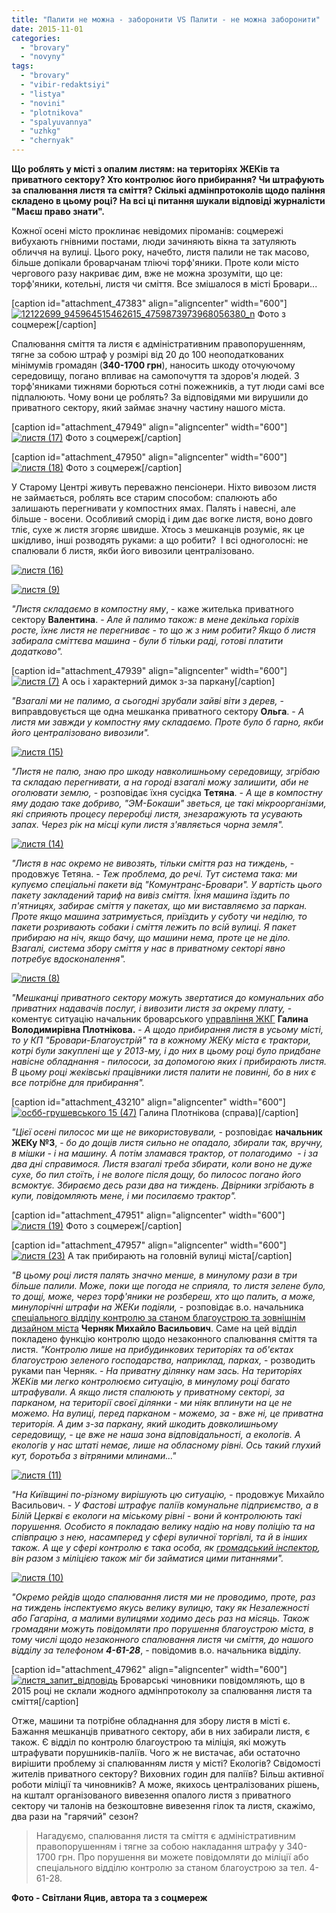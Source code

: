 ```yaml
---
title: "Палити не можна - заборонити VS Палити - не можна заборонити"
date: 2015-11-01
categories: 
  - "brovary"
  - "novyny"
tags: 
  - "brovary"
  - "vibir-redaktsiyi"
  - "listya"
  - "novini"
  - "plotnikova"
  - "spalyuvannya"
  - "uzhkg"
  - "chernyak"
---
```


**Що роблять у місті з опалим листям: на територіях ЖЕКів та приватного сектору? Хто контролює його прибирання? Чи штрафують за спалювання листя та сміття? Скількі адмінпротоколів щодо паління складено в цьому році? На всі ці питання шукали відповіді журналісти "Маєш право знати".**

Кожної осені місто проклинає невідомих піроманів: соцмережі вибухають гнівними постами, люди зачиняють вікна та затуляють обличчя на вулиці. Цього року, начебто, листя палили не так масово, більше допікали броварчанам тліючі торф'яники. Проте коли місто чергового разу накриває дим, вже не можна зрозуміти, що це: торф'яники, котельні, листя чи сміття. Все змішалося в місті Бровари...

\[caption id="attachment\_47383" align="aligncenter" width="600"\][![12122699_945964515462615_4759873973968056380_n](https://mpz.brovary.org/wp-content/uploads/2015/10/12122699_945964515462615_4759873973968056380_n.jpg)](https://mpz.brovary.org/wp-content/uploads/2015/10/12122699_945964515462615_4759873973968056380_n.jpg) Фото з соцмереж\[/caption\]

Спалювання сміття та листя є адміністративним правопорушенням, тягне за собою штраф у розмірі від 20 до 100 неоподаткованих мінімумів громадян (**340-1700 грн**), наносить шкоду оточуючому середовищу, погано впливає на самопочуття та здоров'я людей. З торф'яниками тижнями борються сотні пожежників, а тут люди самі все підпалюють. Чому вони це роблять? За відповідями ми вирушили до приватного сектору, який займає значну частину нашого міста.

\[caption id="attachment\_47949" align="aligncenter" width="600"\][![листя (17)](https://mpz.brovary.org/wp-content/uploads/2015/10/lystya-17.jpg)](https://mpz.brovary.org/wp-content/uploads/2015/10/lystya-17.jpg) Фото з соцмереж\[/caption\]

\[caption id="attachment\_47950" align="aligncenter" width="600"\][![листя (18)](https://mpz.brovary.org/wp-content/uploads/2015/10/lystya-18.jpg)](https://mpz.brovary.org/wp-content/uploads/2015/10/lystya-18.jpg) Фото з соцмереж\[/caption\]

У Старому Центрі живуть переважно пенсіонери. Ніхто вивозом листя не займається, роблять все старим способом: спалюють або залишають перегнивати у компостних ямах. Палять і навесні, але більше - восени. Особливий сморід і дим дає вогке листя, воно довго тліє, сухе ж листя згоряє швидше. Хтось з мешканців розуміє, як це шкідливо, інші розводять руками: а що робити?  І всі одноголосні: не спалювали б листя, якби його вивозили централізовано.

[![листя (16)](https://mpz.brovary.org/wp-content/uploads/2015/10/lystya-16.jpg)](https://mpz.brovary.org/wp-content/uploads/2015/10/lystya-16.jpg)

[![листя (9)](https://mpz.brovary.org/wp-content/uploads/2015/10/lystya-9.jpg)](https://mpz.brovary.org/wp-content/uploads/2015/10/lystya-9.jpg)

_"Листя складаємо в компостну яму_, - каже жителька приватного сектору **Валентина**. - _Але й палимо також: в мене декілька горіхів росте, їхнє листя не перегниває - то що ж з ним робити? Якщо б листя забирала сміттєва машина - були б тільки раді, готові платити додатково"._

\[caption id="attachment\_47939" align="aligncenter" width="600"\][![листя (7)](https://mpz.brovary.org/wp-content/uploads/2015/10/lystya-7.jpg)](https://mpz.brovary.org/wp-content/uploads/2015/10/lystya-7.jpg) А ось і характерний димок з-за паркану\[/caption\]

_"Взагалі ми не палимо, а сьогодні зрубали зайві віти з дерев,_ - виправдовується ще одна мешканка приватного сектору **Ольга**. - _А листя ми завжди у компостну яму складаємо. Проте було б гарно, якби його централізовано вивозили"._

[![листя (15)](https://mpz.brovary.org/wp-content/uploads/2015/10/lystya-15.jpg)](https://mpz.brovary.org/wp-content/uploads/2015/10/lystya-15.jpg)

_"Листя не палю, знаю про шкоду навколишньому середовищу, згрібаю та складаю перегнивати, а на городі взагалі можу залишити, аби не оголювати землю,_ - розповідає їхня сусідка **Тетяна**. - _А ще в компостну яму додаю таке добриво, "ЭМ-Бокаши" зветься, це такі мікроорганізми, які сприяють процесу переробці листя, знезаражують та усувають запах. Через рік на місці купи листя з'являється чорна земля"._

[![листя (14)](https://mpz.brovary.org/wp-content/uploads/2015/10/lystya-14.jpg)](https://mpz.brovary.org/wp-content/uploads/2015/10/lystya-14.jpg)

_"Листя в нас окремо не вивозять, тільки сміття раз на тиждень,_ - продовжує Тетяна. - _Теж проблема, до речі. Тут система така: ми купуємо спеціальні пакети від "Комунтранс-Бровари". У вартість цього пакету закладений тариф на вивіз сміття. Їхня машина їздить по п'ятницях, забирає сміття у пакетах, що ми виставляємо за паркан. Проте якщо машина затримується, приїздить у суботу чи неділю, то пакети розривають собаки і сміття лежить по всій вулиці. Я пакет прибираю на ніч, якщо бачу, що машини нема, проте це не діло. Взагалі, система збору сміття у нас в приватному секторі явно потребує вдосконалення"._

[![листя (8)](https://mpz.brovary.org/wp-content/uploads/2015/10/lystya-8.jpg)](https://mpz.brovary.org/wp-content/uploads/2015/10/lystya-8.jpg)

_"Мешканці приватного сектору можуть звертатися до комунальних або приватних надавачів послуг, і вивозити листя за окрему плату,_ - коментує ситуацію начальник броварського [управління ЖКГ](http://www.brovary.kiev.ua/upravl%D1%96nnya-zhitlovo-komunalnogo-gospodarstva) **Галина Володимирівна Плотнікова.** - _А щодо прибирання листя в усьому місті, то у КП "Бровари-Благоустрій" та в кожному ЖЕКу міста є трактори, котрі були закуплені ще у 2013-му, і до них в цьому році було придбане навісне обладнання - пилососи, за допомогою яких і прибирають листя. В цьому році жеківські працівники листя палити не повинні, бо в них є все потрібне для прибирання"._

\[caption id="attachment\_43210" align="aligncenter" width="600"\][![осбб-грушевського 15 (47)](https://mpz.brovary.org/wp-content/uploads/2015/08/osbb-grushevskogo-15-47.jpg)](https://mpz.brovary.org/wp-content/uploads/2015/08/osbb-grushevskogo-15-47.jpg) Галина Плотнікова (справа)\[/caption\]

_"Цієї осені пилосос ми ще не використовували,_ - розповідає **начальник ЖЕКу №3**, - _бо до дощів листя сильно не опадало, збирали так, вручну, в мішки - і на машину. А потім зламався трактор, от полагодимо  - і за два дні справимося. Листя взагалі треба збирати, коли воно не дуже сухе, бо пил стоїть, і не вологе після дощу, бо пилосос погано його всмоктує. Збираємо десь рази два на тиждень. Двірники згрібають в купи, повідомляють мене, і ми посилаємо трактор"._

\[caption id="attachment\_47951" align="aligncenter" width="600"\][![листя (19)](https://mpz.brovary.org/wp-content/uploads/2015/10/lystya-19.jpg)](https://mpz.brovary.org/wp-content/uploads/2015/10/lystya-19.jpg) Фото з соцмереж\[/caption\]

\[caption id="attachment\_47957" align="aligncenter" width="600"\][![листя (23)](https://mpz.brovary.org/wp-content/uploads/2015/10/lystya-23.jpg)](https://mpz.brovary.org/wp-content/uploads/2015/10/lystya-23.jpg) А так прибирають на головній вулиці міста\[/caption\]

_"В цьому році листя палять значно менше, в минулому рази в три більше палили. Може, поки ще погода не сприяла, то листя зелене було, то дощі, може, через торф'яники не розбереш, хто що палить, а може, минулорічні штрафи на ЖЕКи подіяли,_ - розповідає в.о. начальника [спеціального відділу контролю за станом благоустрою та зовнішнім дизайном міста](http://www.brovary.kiev.ua/viddil_kontrolu_blagoustriyu) **Черняк Михайло Васильович**. Саме на цей відділ покладено функцію контролю щодо незаконного спалювання сміття та листя. _"Контролю лише на прибудинкових територіях та об'єктах благоустрою зеленого господарства, наприклад, парках,_ - розводить руками пан Черняк. - _На приватну ділянку нам зась. На територіях ЖЕКів ми легко контролюємо ситуацію, в минулому році багато штрафували. А якщо листя спалюють у приватному секторі, за парканом, на території своєї ділянки - ми ніяк вплинути на це не можемо. На вулиці, перед парканом - можемо, за - вже ні, це приватна територія. А дим з-за паркану, який шкодить довколишньому середовищу, - це вже не наша зона відповідальності, а екологів. А екологів у нас штаті немає, лише на обласному рівні. Ось такий глухий кут, боротьба з вітряними млинами..."_

[![листя (11)](https://mpz.brovary.org/wp-content/uploads/2015/10/lystya-11.jpg)](https://mpz.brovary.org/wp-content/uploads/2015/10/lystya-11.jpg)

_"На Київщині по-різному вирішують цю ситуацію,_ - продовжує Михайло Васильович. - _У Фастові штрафує паліїв комунальне підприємство, а в Білій Церкві є екологи на міському рівні - вони й контролюють такі порушення. Особисто я покладаю велику надію на нову поліцію та на співпрацю з нею, насамперед у сфері вуличної торгівлі, та й в інших також. А ще у сфері контролю є така особа, як [громадський інспектор](https://uk.wikipedia.org/wiki/%D0%93%D1%80%D0%BE%D0%BC%D0%B0%D0%B4%D1%81%D1%8C%D0%BA%D0%B8%D0%B9_%D1%96%D0%BD%D1%81%D0%BF%D0%B5%D0%BA%D1%82%D0%BE%D1%80), він разом з міліцією також міг би займатися цими питаннями"._

[![листя (10)](https://mpz.brovary.org/wp-content/uploads/2015/10/lystya-10.jpg)](https://mpz.brovary.org/wp-content/uploads/2015/10/lystya-10.jpg)

_"Окремо рейдів щодо спалювання листя ми не проводимо, проте, раз на тиждень інспектуємо якусь велику вулицю, таку як Незалежності або Гагаріна, а малими вулицями ходимо десь раз на місяць. Також громадяни можуть повідомляти про порушення благоустрою міста, в тому числі щодо незаконного спалювання листя чи сміття, до нашого відділу за телефоном **4-61-28**_, - повідомив в.о. начальника відділу.

\[caption id="attachment\_47962" align="aligncenter" width="600"\][![листя_запит_відповідь](https://mpz.brovary.org/wp-content/uploads/2015/10/lystya_zapyt_vidpovid.jpg)](https://mpz.brovary.org/wp-content/uploads/2015/10/lystya_zapyt_vidpovid.jpg) Броварські чиновники повідомляють, що в 2015 році не склали жодного адмінпротоколу за спалювання листя та сміття\[/caption\]

Отже, машини та потрібне обладнання для збору листя в місті є. Бажання мешканців приватного сектору, аби в них забирали листя, є також. Є відділ по контролю благоустрою та міліція, які можуть штрафувати порушників-паліїв. Чого ж не вистачає, аби остаточно вирішити проблему зі спалюванням листя у місті? Екологів? Свідомості жителів приватного сектору? Виховних годин для паліїв? Більш активної роботи міліції та чиновників? А може, якихось централізованих рішень, на кшталт організованого вивезення опалого листя з приватного сектору чи талонів на безкоштовне вивезення гілок та листя, скажімо, два рази на "гарячий" сезон?

> Нагадуємо, спалювання листя та сміття є адміністративним правопорушенням і тягне за собою накладання штрафу у 340-1700 грн. Про порушення ви можете повідомляти до міліції або спеціального відділю контролю за станом благоустрою за тел. 4-61-28.

**Фото - Світлани Яцив, автора та з соцмереж**
